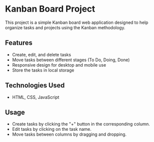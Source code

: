 # Kanban Board Project

This project is a simple Kanban board web application designed to help organize tasks and projects using the Kanban methodology.

## Features

- Create, edit, and delete tasks
- Move tasks between different stages (To Do, Doing, Done)
- Responsive design for desktop and mobile use
- Store the tasks in local storage

## Technologies Used

- HTML, CSS, JavaScript

## Usage

- Create tasks by clicking the "+" button in the corresponding column.
- Edit tasks by clicking on the task name.
- Move tasks between columns by dragging and dropping.


